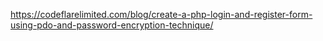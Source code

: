 https://codeflarelimited.com/blog/create-a-php-login-and-register-form-using-pdo-and-password-encryption-technique/
